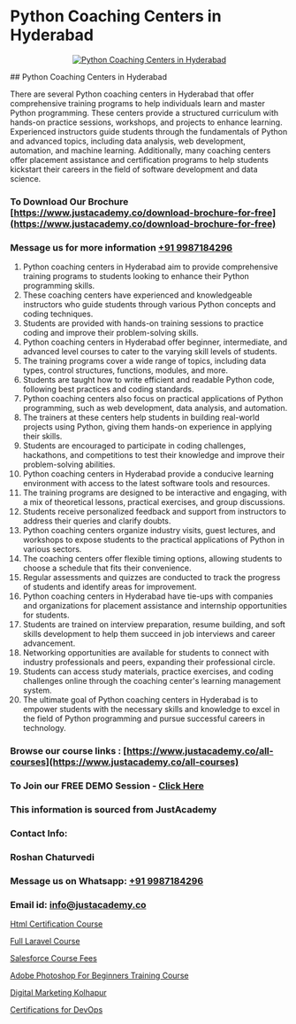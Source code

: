 # Python Coaching Centers in Hyderabad

<p align="center">
  <a href="https://justacademy.co/course-detail/python-training">
    <img src="https://justacademy.co/storage2/course_image/1709713400_course_image.webp" alt="Python Coaching Centers in Hyderabad">
  </a>
</p>
## Python Coaching Centers in Hyderabad

There are several Python coaching centers in Hyderabad that offer comprehensive training programs to help individuals learn and master Python programming. These centers provide a structured curriculum with hands-on practice sessions, workshops, and projects to enhance learning. Experienced instructors guide students through the fundamentals of Python and advanced topics, including data analysis, web development, automation, and machine learning. Additionally, many coaching centers offer placement assistance and certification programs to help students kickstart their careers in the field of software development and data science.
### To Download Our Brochure [https://www.justacademy.co/download-brochure-for-free](https://www.justacademy.co/download-brochure-for-free)
### Message us for more information [+91 9987184296](https://api.whatsapp.com/send?phone=919987184296)
1) Python coaching centers in Hyderabad aim to provide comprehensive training programs to students looking to enhance their Python programming skills.
2) These coaching centers have experienced and knowledgeable instructors who guide students through various Python concepts and coding techniques.
3) Students are provided with hands-on training sessions to practice coding and improve their problem-solving skills.
4) Python coaching centers in Hyderabad offer beginner, intermediate, and advanced level courses to cater to the varying skill levels of students.
5) The training programs cover a wide range of topics, including data types, control structures, functions, modules, and more.
6) Students are taught how to write efficient and readable Python code, following best practices and coding standards.
7) Python coaching centers also focus on practical applications of Python programming, such as web development, data analysis, and automation.
8) The trainers at these centers help students in building real-world projects using Python, giving them hands-on experience in applying their skills.
9) Students are encouraged to participate in coding challenges, hackathons, and competitions to test their knowledge and improve their problem-solving abilities.
10) Python coaching centers in Hyderabad provide a conducive learning environment with access to the latest software tools and resources.
11) The training programs are designed to be interactive and engaging, with a mix of theoretical lessons, practical exercises, and group discussions.
12) Students receive personalized feedback and support from instructors to address their queries and clarify doubts.
13) Python coaching centers organize industry visits, guest lectures, and workshops to expose students to the practical applications of Python in various sectors.
14) The coaching centers offer flexible timing options, allowing students to choose a schedule that fits their convenience.
15) Regular assessments and quizzes are conducted to track the progress of students and identify areas for improvement.
16) Python coaching centers in Hyderabad have tie-ups with companies and organizations for placement assistance and internship opportunities for students.
17) Students are trained on interview preparation, resume building, and soft skills development to help them succeed in job interviews and career advancement.
18) Networking opportunities are available for students to connect with industry professionals and peers, expanding their professional circle.
19) Students can access study materials, practice exercises, and coding challenges online through the coaching center's learning management system.
20) The ultimate goal of Python coaching centers in Hyderabad is to empower students with the necessary skills and knowledge to excel in the field of Python programming and pursue successful careers in technology.

### Browse our course links : [https://www.justacademy.co/all-courses](https://www.justacademy.co/all-courses) 
### To Join our FREE DEMO Session - [Click Here](https://www.justacademy.co/register-for-course-demo)


### This information is sourced from JustAcademy
### Contact Info:
### Roshan Chaturvedi
### Message us on Whatsapp: [+91 9987184296](https://api.whatsapp.com/send?phone=919987184296)
### Email id: [info@justacademy.co](mailto:info@justacademy.co)
                
[Html Certification Course](https://www.linkedin.com/pulse/html-certification-course-justacademy-cmxlc?trackingId=bKD1oAwJpHrHNNLIyf0PyA%3D%3D&lipi=urn%3Ali%3Apage%3Ad_flagship3_company_admin%3BI8wAi6m6RHmFDIiqUS2smQ%3D%3D)

[Full Laravel Course](https://www.linkedin.com/pulse/full-laravel-course-justacademy-bay-area-kgirc?trackingId=79JLaIBSowsSSmfOzThlww%3D%3D&lipi=urn%3Ali%3Apage%3Ad_flagship3_company_admin%3BF16vFVlwTBq9N188C2SLQg%3D%3D)

[Salesforce Course Fees](https://medium.com/@mistersumit961/salesforce-course-fees-e23341126561)

[Adobe Photoshop For Beginners Training Course](https://medium.com/@mahi3106/adobe-photoshop-for-beginners-training-course-3e676c5c33cb)

[Digital Marketing Kolhapur](https://justacademyin.github.io/justacademy/digital-marketing-kolhapur)

[Certifications for DevOps](https://justacademyin.github.io/justacademy/certifications-for-devops)

